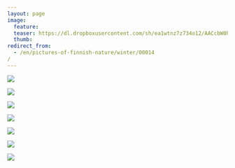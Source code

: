 ```yaml
---
layout: page
image:
  feature:
  teaser: https://dl.dropboxusercontent.com/sh/ea1wtnz7z734o12/AACcbW0hTU-LLtLtD6N6GKtoa/luontokuvat/talvi/DSC18187-245px.jpg
  thumb:
redirect_from:
  - /en/pictures-of-finnish-nature/winter/00014/
---
```


[![](https://dl.dropboxusercontent.com/sh/ea1wtnz7z734o12/AAATEnl0nZAKh664zSH0OIJ2a/luontokuvat/talvi/DSC18077-800px.jpg)](https://dl.dropboxusercontent.com/sh/ea1wtnz7z734o12/AAClVEhs7XyU9LgnXy1miE-ba/luontokuvat/talvi/DSC18077.jpg)

[![](https://dl.dropboxusercontent.com/sh/ea1wtnz7z734o12/AACezAqmmCuw4U2JsuFOLJxUa/luontokuvat/talvi/DSC18119-800px.jpg)](https://dl.dropboxusercontent.com/sh/ea1wtnz7z734o12/AACvQ-Us5kqLntOcEWrxOhb4a/luontokuvat/talvi/DSC18119.jpg)

[![](https://dl.dropboxusercontent.com/sh/ea1wtnz7z734o12/AABCi4namAs21ulu9HCJrd8Ra/luontokuvat/talvi/DSC18120-800px.jpg)](https://dl.dropboxusercontent.com/sh/ea1wtnz7z734o12/AACBs_pWgYF6tDzaEZ6SXkvUa/luontokuvat/talvi/DSC18120.jpg)

[![](https://dl.dropboxusercontent.com/sh/ea1wtnz7z734o12/AAAPXMo49AyFnm_IJVddidP9a/luontokuvat/talvi/DSC18124-800px.jpg)](https://dl.dropboxusercontent.com/sh/ea1wtnz7z734o12/AACrTOijeuGKyufoKb-ZfJRxa/luontokuvat/talvi/DSC18124.jpg)

[![](https://dl.dropboxusercontent.com/sh/ea1wtnz7z734o12/AAA6OGMOWW6HF-sYHjne-yWza/luontokuvat/talvi/DSC18126-800px.jpg)](https://dl.dropboxusercontent.com/sh/ea1wtnz7z734o12/AABn4inP3MuWiD9twdCfXzwTa/luontokuvat/talvi/DSC18126.jpg)

[![](https://dl.dropboxusercontent.com/sh/ea1wtnz7z734o12/AADnnjqcW88_ThkJQvpI7s94a/luontokuvat/talvi/DSC18503-800px.jpg)](https://dl.dropboxusercontent.com/sh/ea1wtnz7z734o12/AAD8Fit-jLZFV_d-xcrsjyLda/luontokuvat/talvi/DSC18503.jpg)

[![](https://dl.dropboxusercontent.com/sh/ea1wtnz7z734o12/AAAFJ0jF73tk9t-z2fDC97zba/luontokuvat/talvi/DSC18187-800px.jpg)](https://dl.dropboxusercontent.com/sh/ea1wtnz7z734o12/AACtKls3YqFAx9To24gIqpf0a/luontokuvat/talvi/DSC18187.jpg)
